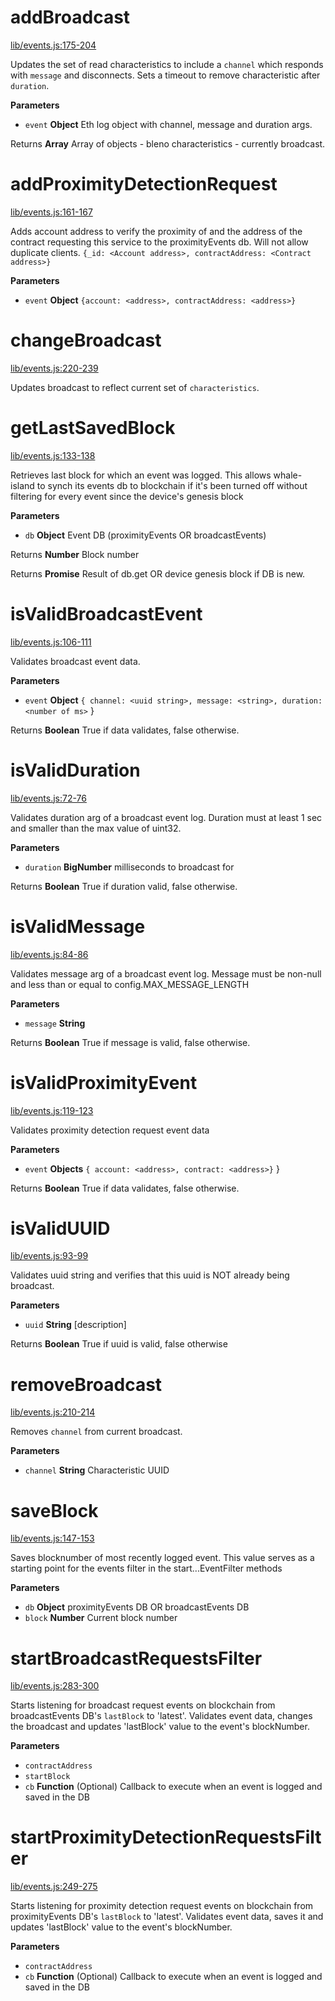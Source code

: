 # addBroadcast

[lib/events.js:175-204](https://github.com/animist-io/whale-island/blob/ce311e08f113b47f6c20bc1f713599c5af83c6e7/lib/events.js#L175-L204 "Source code on GitHub")

Updates the set of read characteristics to include a `channel` which responds with `message`
and disconnects. Sets a timeout to remove characteristic after `duration`.

**Parameters**

-   `event` **Object** Eth log object with channel, message and duration args.

Returns **Array** Array of objects - bleno characteristics - currently broadcast.

# addProximityDetectionRequest

[lib/events.js:161-167](https://github.com/animist-io/whale-island/blob/ce311e08f113b47f6c20bc1f713599c5af83c6e7/lib/events.js#L161-L167 "Source code on GitHub")

Adds account address to verify the proximity of and the address of the contract requesting this service 
to the proximityEvents db. Will not allow duplicate clients.
`{_id: <Account address>, contractAddress: <Contract address>}`

**Parameters**

-   `event` **Object** `{account: <address>, contractAddress: <address>}`

# changeBroadcast

[lib/events.js:220-239](https://github.com/animist-io/whale-island/blob/ce311e08f113b47f6c20bc1f713599c5af83c6e7/lib/events.js#L220-L239 "Source code on GitHub")

Updates broadcast to reflect current set of `characteristics`.

# getLastSavedBlock

[lib/events.js:133-138](https://github.com/animist-io/whale-island/blob/ce311e08f113b47f6c20bc1f713599c5af83c6e7/lib/events.js#L133-L138 "Source code on GitHub")

Retrieves last block for which an event was logged. This allows whale-island to synch its 
events db to blockchain if it's been turned off without filtering for every event since
the device's genesis block

**Parameters**

-   `db` **Object** Event DB (proximityEvents OR broadcastEvents)

Returns **Number** Block number

Returns **Promise** Result of db.get OR device genesis block if DB is new.

# isValidBroadcastEvent

[lib/events.js:106-111](https://github.com/animist-io/whale-island/blob/ce311e08f113b47f6c20bc1f713599c5af83c6e7/lib/events.js#L106-L111 "Source code on GitHub")

Validates broadcast event data.

**Parameters**

-   `event` **Object** `{ channel: <uuid string>, message: <string>, duration: <number of ms>` }

Returns **Boolean** True if data validates, false otherwise.

# isValidDuration

[lib/events.js:72-76](https://github.com/animist-io/whale-island/blob/ce311e08f113b47f6c20bc1f713599c5af83c6e7/lib/events.js#L72-L76 "Source code on GitHub")

Validates duration arg of a broadcast event log. Duration must at least 1 sec and 
smaller than the max value of uint32.

**Parameters**

-   `duration` **BigNumber** milliseconds to broadcast for

Returns **Boolean** True if duration valid, false otherwise.

# isValidMessage

[lib/events.js:84-86](https://github.com/animist-io/whale-island/blob/ce311e08f113b47f6c20bc1f713599c5af83c6e7/lib/events.js#L84-L86 "Source code on GitHub")

Validates message arg of a broadcast event log. Message must be non-null and
less than or equal to config.MAX_MESSAGE_LENGTH

**Parameters**

-   `message` **String** 

Returns **Boolean** True if message is valid, false otherwise.

# isValidProximityEvent

[lib/events.js:119-123](https://github.com/animist-io/whale-island/blob/ce311e08f113b47f6c20bc1f713599c5af83c6e7/lib/events.js#L119-L123 "Source code on GitHub")

Validates proximity detection request event data

**Parameters**

-   `event` **Objects** `{ account: <address>, contract: <address>}` }

Returns **Boolean** True if data validates, false otherwise.

# isValidUUID

[lib/events.js:93-99](https://github.com/animist-io/whale-island/blob/ce311e08f113b47f6c20bc1f713599c5af83c6e7/lib/events.js#L93-L99 "Source code on GitHub")

Validates uuid string and verifies that this uuid is NOT already being broadcast.

**Parameters**

-   `uuid` **String** [description]

Returns **Boolean** True if uuid is valid, false otherwise

# removeBroadcast

[lib/events.js:210-214](https://github.com/animist-io/whale-island/blob/ce311e08f113b47f6c20bc1f713599c5af83c6e7/lib/events.js#L210-L214 "Source code on GitHub")

Removes `channel` from current broadcast.

**Parameters**

-   `channel` **String** Characteristic UUID

# saveBlock

[lib/events.js:147-153](https://github.com/animist-io/whale-island/blob/ce311e08f113b47f6c20bc1f713599c5af83c6e7/lib/events.js#L147-L153 "Source code on GitHub")

Saves blocknumber of most recently logged event. This value serves as a starting point for the 
events filter in the start...EventFilter methods

**Parameters**

-   `db` **Object** proximityEvents DB OR broadcastEvents DB
-   `block` **Number** Current block number

# startBroadcastRequestsFilter

[lib/events.js:283-300](https://github.com/animist-io/whale-island/blob/ce311e08f113b47f6c20bc1f713599c5af83c6e7/lib/events.js#L283-L300 "Source code on GitHub")

Starts listening for broadcast request events on blockchain from broadcastEvents DB's 
`lastBlock` to 'latest'. Validates event data, changes the broadcast and updates 'lastBlock' 
value to the event's blockNumber.

**Parameters**

-   `contractAddress`  
-   `startBlock`  
-   `cb` **Function** (Optional) Callback to execute when an event is logged and saved in the DB

# startProximityDetectionRequestsFilter

[lib/events.js:249-275](https://github.com/animist-io/whale-island/blob/ce311e08f113b47f6c20bc1f713599c5af83c6e7/lib/events.js#L249-L275 "Source code on GitHub")

Starts listening for proximity detection request events on blockchain from proximityEvents DB's 
`lastBlock` to 'latest'. Validates event data, saves it and updates 'lastBlock' value to the 
event's blockNumber.

**Parameters**

-   `contractAddress`  
-   `cb` **Function** (Optional) Callback to execute when an event is logged and saved in the DB
